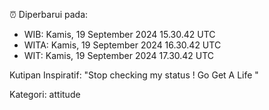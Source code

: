 ⏰ Diperbarui pada:
- WIB: Kamis, 19 September 2024 15.30.42 UTC
- WITA: Kamis, 19 September 2024 16.30.42 UTC
- WIT: Kamis, 19 September 2024 17.30.42 UTC

Kutipan Inspiratif:
"Stop checking my status ! Go Get A Life "


Kategori: attitude

